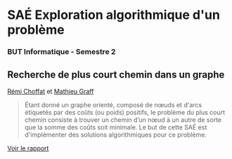 # SAÉ Exploration algorithmique d'un problème

### BUT Informatique - Semestre 2

## Recherche de plus court chemin dans un graphe

[Rémi Choffat](https://github.com/remi-choffat) et [Mathieu Graff](https://github.com/Cesareuh)

> Étant donné un graphe orienté, composé de nœuds et d'arcs étiquetés par des coûts (ou poids) positifs, le problème du
> plus court chemin consiste à trouver un chemin d’un
> nœud à un autre de sorte que la somme des coûts soit minimale. Le but de cette SAÉ est d'implémenter des solutions
> algorithmiques pour ce problème.

[Voir le rapport](https://github.com/remi-choffat/S2-02/blob/main/rapport_S2-02.pdf)